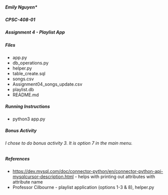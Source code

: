 ##### **Emily Nguyen***

##### **CPSC-408-01**

##### **Assignment 4 - Playlist App**

##### **Files**
* app.py
* db_operations.py
* helper.py
* table_create.sql
* songs.csv
* Assignment04_songs_update.csv
* playlist.db
* README.md

##### **Running Instructions**
* python3 app.py

##### **Bonus Activity**
###### I chose to do bonus activity 3. It is option 7 in the main menu.

##### **References**
* https://dev.mysql.com/doc/connector-python/en/connector-python-api-mysqlcursor-description.html - helps with printing out attributes with attribute name
* Professor Cilbourne - playlist application (options 1-3 & 8), helper.py